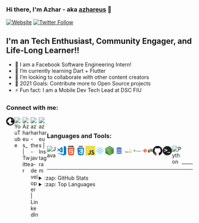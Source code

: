 ### Hi there, I'm Azhar - aka [azhareus][website] 👋

[![Website](https://img.shields.io/website?label=azhareus.medium.com&style=for-the-badge&url=https%3A%2F%2Fcodestackr.com)](https://azhareus.medium.com)
[![Twitter Follow](https://img.shields.io/twitter/follow/Azhareus_?color=1DA1F2&logo=twitter&style=for-the-badge)](https://twitter.com/intent/follow?original_referer=https%3A%2F%2Fgithub.com%2FcodeSTACKr&screen_name=Azhareus_)

## I'm an Tech Enthusiast, Community Engager, and Life-Long Learner!!

- 🔭 I am a Facebook Software Engineering Intern!
- 🌱 I’m currently learning Dart + Flutter 
- 👯 I’m looking to collaborate with other content creators
- 🥅 2021 Goals: Contribute more to Open Source projects
- ⚡ Fun fact: I am a Mobile Dev Tech Lead at DSC FIU

### Connect with me:

[<img align="left" alt="azhareus.medium.com/" width="22px" src="https://raw.githubusercontent.com/iconic/open-iconic/master/svg/globe.svg" />][website]
[<img align="left" alt="YouTube" width="22px" src="https://cdn.jsdelivr.net/npm/simple-icons@v3/icons/youtube.svg" />][youtube]
[<img align="left" alt="Azhareus_ | Twitter" width="22px" src="https://cdn.jsdelivr.net/npm/simple-icons@v3/icons/twitter.svg" />][twitter]
[<img align="left" alt="azhar-the-java-developer | LinkedIn" width="22px" src="https://cdn.jsdelivr.net/npm/simple-icons@v3/icons/linkedin.svg" />][linkedin]
[<img align="left" alt="azhareus | Instagram" width="22px" src="https://cdn.jsdelivr.net/npm/simple-icons@v3/icons/instagram.svg" />][instagram]

<br />

### Languages and Tools:

<img align="left" alt="Java" width="26px" src="https://cdn.freebiesupply.com/logos/thumbs/2x/java-4-logo.png" />
<img align="left" alt="Visual Studio Code" width="26px" src="https://raw.githubusercontent.com/github/explore/80688e429a7d4ef2fca1e82350fe8e3517d3494d/topics/visual-studio-code/visual-studio-code.png" />
<img align="left" alt="HTML5" width="26px" src="https://raw.githubusercontent.com/github/explore/80688e429a7d4ef2fca1e82350fe8e3517d3494d/topics/html/html.png" />
<img align="left" alt="CSS3" width="26px" src="https://raw.githubusercontent.com/github/explore/80688e429a7d4ef2fca1e82350fe8e3517d3494d/topics/css/css.png" />
<img align="left" alt="JavaScript" width="26px" src="https://raw.githubusercontent.com/github/explore/80688e429a7d4ef2fca1e82350fe8e3517d3494d/topics/javascript/javascript.png" />
<img align="left" alt="React" width="26px" src="https://raw.githubusercontent.com/github/explore/80688e429a7d4ef2fca1e82350fe8e3517d3494d/topics/react/react.png" />
<img align="left" alt="Node.js" width="26px" src="https://raw.githubusercontent.com/github/explore/80688e429a7d4ef2fca1e82350fe8e3517d3494d/topics/nodejs/nodejs.png" />
<img align="left" alt="SQL" width="26px" src="https://raw.githubusercontent.com/github/explore/80688e429a7d4ef2fca1e82350fe8e3517d3494d/topics/sql/sql.png" />
<img align="left" alt="MySQL" width="26px" src="https://raw.githubusercontent.com/github/explore/80688e429a7d4ef2fca1e82350fe8e3517d3494d/topics/mysql/mysql.png" />
<img align="left" alt="MongoDB" width="26px" src="https://raw.githubusercontent.com/github/explore/80688e429a7d4ef2fca1e82350fe8e3517d3494d/topics/mongodb/mongodb.png" />
<img align="left" alt="Git" width="26px" src="https://raw.githubusercontent.com/github/explore/80688e429a7d4ef2fca1e82350fe8e3517d3494d/topics/git/git.png" />
<img align="left" alt="GitHub" width="26px" src="https://raw.githubusercontent.com/github/explore/78df643247d429f6cc873026c0622819ad797942/topics/github/github.png" />
<img align="left" alt="Terminal" width="26px" src="https://raw.githubusercontent.com/github/explore/80688e429a7d4ef2fca1e82350fe8e3517d3494d/topics/terminal/terminal.png" />
<img align="left" alt="Python" width="26px" src="https://upload.wikimedia.org/wikipedia/commons/thumb/c/c3/Python-logo-notext.svg/768px-Python-logo-notext.svg.png" />
<br />
<br />

---
----

<details>
  <summary>:zap: GitHub Stats</summary>

  <img align="left" alt="azhareus's GitHub Stats" src="https://github-readme-stats.vercel.app/api?username=azhareus&show_icons=true&hide_border=true&count_private=true" />


</details>

<details>
<summary>:zap: Top Languages</summary>

  [![Top Langs](https://github-readme-stats.vercel.app/api/top-langs/?username=azhareus)](https://github.com/anuraghazra/github-readme-stats)

</details>

[website]: https://azhareus.medium.com/
[twitter]: https://twitter.com/Azhareus_
[youtube]: https://www.youtube.com/channel/UCz5h4k9OCmea1y735rrp2mg
[instagram]: https://www.instagram.com/azhareus/
[linkedin]: https://www.linkedin.com/in/azhar-the-java-developer/

